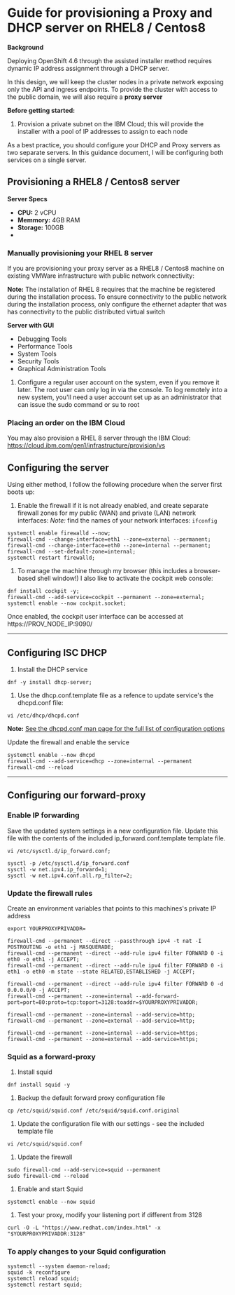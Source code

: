 # Guide for provisioning a Proxy and DHCP server on RHEL8 / Centos8

**Background**

Deploying OpenShift 4.6 through the assisted installer method requires dynamic IP address assignment through a DHCP server.

In this design, we will keep the cluster nodes in a private network exposing only the API and ingress endpoints.  To provide the cluster with access to the public domain, we will also require a **proxy server**

**Before getting started:**
1. Provision a private subnet on the IBM Cloud; this will provide the installer with a pool of IP addresses to assign to each node


As a best practice, you should configure your DHCP and Proxy servers as two separate servers.  In this guidance document, I will be configuring both services on a single server.

## Provisioning a RHEL8 / Centos8 server

**Server Specs**

- **CPU:** 2 vCPU
- **Memmory:** 4GB RAM
- **Storage:** 100GB
- 
### Manually provisioning your RHEL 8 server

If you are provisioning your proxy server as a RHEL8 / Centos8 machine on existing VMWare infrastructure with public network connectivity:

**Note:** The installation of RHEL 8 requires that the machine be registered during the installation process. To ensure connectivity to the public network during the installation process, only configure the ethernet adapter that was has connectivity to the public distributed virtual switch

**Server with GUI**
 - Debugging Tools
 - Performance Tools
 - System Tools
 - Security Tools
 - Graphical Administration Tools

1. Configure a regular user account on the system, even if you remove it later. The root user can only log in via the console. To log remotely into a new system, you'll need a user account set up as an administrator that can issue the sudo command or su to root

### Placing an order on the IBM Cloud

You may also provision a RHEL 8 server through the IBM Cloud: https://cloud.ibm.com/gen1/infrastructure/provision/vs


## Configuring the server

Using either method, I follow the following procedure when the server first boots up:

1. Enable the firewall if it is not already enabled, and create separate firewall zones for my public (WAN) and private (LAN) network interfaces:
*Note:* find the names of your network interfaces: `ifconfig`

```console
systemctl enable firewalld --now;
firewall-cmd --change-interface=eth1 --zone=external --permanent;
firewall-cmd --change-interface=eth0 --zone=internal --permanent;
firewall-cmd --set-default-zone=internal;
systemctl restart firewalld;
```

1. To manage the machine through my browser (this includes a browser-based shell window!) I also like to activate the cockpit web console:

```console
dnf install cockpit -y;
firewall-cmd --add-service=cockpit --permanent --zone=external;
systemctl enable --now cockpit.socket;
```

Once enabled, the cockpit user interface can be accessed at https://PROV_NODE_IP:9090/
  
---
  
## Configuring ISC DHCP

1. Install the DHCP service

```console
dnf -y install dhcp-server;
```

1. Use the dhcp.conf.template file as a refence to update service's the dhcpd.conf file:

```console
vi /etc/dhcp/dhcpd.conf
```

**Note:** [See the dhcpd.conf man page for the full list of configuration options](https://linux.die.net/man/5/dhcpd.conf)

Update the firewall and enable the service
```console
systemctl enable --now dhcpd
firewall-cmd --add-service=dhcp --zone=internal --permanent
firewall-cmd --reload
```

---

## Configuring our forward-proxy

### Enable IP forwarding

Save the updated system settings in a new configuration file. Update this file with the contents of the included ip_forward.conf.template template file.

```console
vi /etc/sysctl.d/ip_forward.conf;
```

```console
sysctl -p /etc/sysctl.d/ip_forward.conf
sysctl -w net.ipv4.ip_forward=1;
sysctl -w net.ipv4.conf.all.rp_filter=2;
```

### Update the firewall rules

Create an environment variables that points to this machines's private IP address

```console
export YOURPROXYPRIVADDR=
```

```console
firewall-cmd --permanent --direct --passthrough ipv4 -t nat -I POSTROUTING -o eth1 -j MASQUERADE;
firewall-cmd --permanent --direct --add-rule ipv4 filter FORWARD 0 -i eth0 -o eth1 -j ACCEPT;
firewall-cmd --permanent --direct --add-rule ipv4 filter FORWARD 0 -i eth1 -o eth0 -m state --state RELATED,ESTABLISHED -j ACCEPT;

firewall-cmd --permanent --direct --add-rule ipv4 filter FORWARD 0 -d 0.0.0.0/0 -j ACCEPT;
firewall-cmd --permanent --zone=internal --add-forward-port=port=80:proto=tcp:toport=3128:toaddr=$YOURPROXYPRIVADDR;

firewall-cmd --permanent --zone=internal --add-service=http;
firewall-cmd --permanent --zone=external --add-service=http;

firewall-cmd --permanent --zone=internal --add-service=https;
firewall-cmd --permanent --zone=external --add-service=https;
```

### Squid as a forward-proxy

1. Install squid

```console
dnf install squid -y
```

1. Backup the default forward proxy configuration file

```console
cp /etc/squid/squid.conf /etc/squid/squid.conf.original
```

1. Update the configuration file with our settings - see the included template file

```console
vi /etc/squid/squid.conf
```

1. Update the firewall

```console
sudo firewall-cmd --add-service=squid --permanent
sudo firewall-cmd --reload
```

1. Enable and start Squid

```console
systemctl enable --now squid
```

1. Test your proxy, modify your listening port if different from 3128

```console
curl -O -L "https://www.redhat.com/index.html" -x "$YOURPROXYPRIVADDR:3128"
```  


### To apply changes to your Squid configuration

```console
systemctl --system daemon-reload;
squid -k reconfigure
systemctl reload squid;
systemctl restart squid;
```